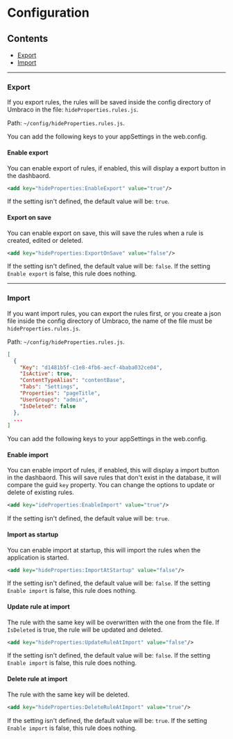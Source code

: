 # Configuration #

## Contents

* [Export](#export)
* [Import](#import)

---

### Export ###

If you export rules, the rules will be saved inside the config directory of Umbraco in the file: `hideProperties.rules.js`.

Path: `~/config/hideProperties.rules.js`.

You can add the following keys to your appSettings in the web.config.

#### Enable export ####

You can enable export of rules, if enabled, this will display a export button in the dashbaord. 

```xml
<add key="hideProperties:EnableExport" value="true"/>
```

If the setting isn't defined, the default value will be: `true`.

#### Export on save ####

You can enable export on save, this will save the rules when a rule is created, edited or deleted.

```xml
<add key="hideProperties:ExportOnSave" value="false"/>
```

If the setting isn't defined, the default value will be: `false`. If the setting `Enable export` is false, this rule does nothing.

---

### Import ###

If you want import rules, you can export the rules first, or you create a json file inside the config directory of Umbraco, the name of the file must be `hideProperties.rules.js`.

Path: `~/config/hideProperties.rules.js`.

```json
[
  {
    "Key": "d1481b5f-c1e8-4fb6-aecf-4baba032ce04",
    "IsActive": true,
    "ContentTypeAlias": "contentBase",
    "Tabs": "Settings",
    "Properties": "pageTitle",
    "UserGroups": "admin",
    "IsDeleted": false
  },
  ...
]
```

You can add the following keys to your appSettings in the web.config.

#### Enable import ####

You can enable import of rules, if enabled, this will display a import button in the dashbaord. This will save rules that don't exist in the database, it will compare the guid `key` property. You can change the options to update or delete of existing rules.

```xml
<add key="ideProperties:EnableImport" value="true"/>
```

If the setting isn't defined, the default value will be: `true`.

#### Import as startup ####

You can enable import at startup, this will import the rules when the application is started.

```xml
<add key="hideProperties:ImportAtStartup" value="false"/>
```

If the setting isn't defined, the default value will be: `false`. If the setting `Enable import` is false, this rule does nothing.

#### Update rule at import ####

The rule with the same key will be overwritten with the one from the file. If `IsDeleted` is true, the rule will be updated and deleted.

```xml
<add key="hideProperties:UpdateRuleAtImport" value="false"/>
```

If the setting isn't defined, the default value will be: `false`. If the setting `Enable import` is false, this rule does nothing.

#### Delete rule at import ####

The rule with the same key will be deleted.

```xml
<add key="hideProperties:DeleteRuleAtImport" value="true"/>
```

If the setting isn't defined, the default value will be: `true`. If the setting `Enable import` is false, this rule does nothing.

